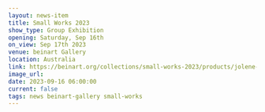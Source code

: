 ```yaml
---
layout: news-item
title: Small Works 2023
show_type: Group Exhibition
opening: Saturday, Sep 16th
on_view: Sep 17th 2023
venue: beinart Gallery
location: Australia
link: https://beinart.org/collections/small-works-2023/products/jolene-lai-abduction-oil-on-wood-panel
image_url:
date: 2023-09-16 06:00:00
current: false
tags: news beinart-gallery small-works
---
```

 